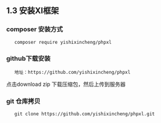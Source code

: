 ## 1.3 安装Xl框架


### composer 安装方式

```text
   composer require yishixincheng/phpxl
```


### github下载安装

```text
   地址：https://github.com/yishixincheng/phpxl
```

   点击download zip 下载压缩包，然后上传到服务器
   


### git 仓库拷贝

```text
   git clone https://github.com/yishixincheng/phpxl.git
```

